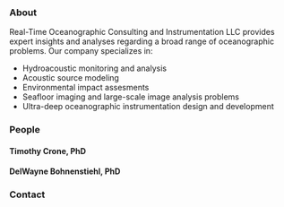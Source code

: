 ### About

Real-Time Oceanographic Consulting and Instrumentation LLC provides expert insights and analyses regarding a broad range of oceanographic problems. Our company specializes in:

  - Hydroacoustic monitoring and analysis
  - Acoustic source modeling
  - Environmental impact assesments
  - Seafloor imaging and large-scale image analysis problems
  - Ultra-deep oceanographic instrumentation design and development

### People

#### Timothy Crone, PhD

#### DelWayne Bohnenstiehl, PhD

### Contact


